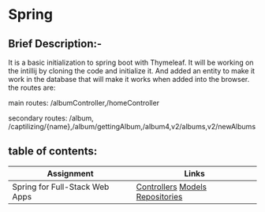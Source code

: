 # Spring

## Brief Description:-

It is a basic initialization to spring boot with Thymeleaf. It will be working on the intillij by cloning the code and initialize it.
And added an entity to make it work in the database that will make it works when added into the browser. the routes are:

main routes: /albumController,/homeController

secondary routes:  /album, /captilizing/{name},/album/gettingAlbum,/album4,v2/albums,v2/newAlbums



## table of contents:
Assignment | Links
---------- | ----------
Spring for Full-Stack Web Apps    | [Controllers](songr/src/main/java/asac/com/example/songr/Controllers) [Models](songr/src/main/java/asac/com/example/songr/Models) [Repositories](songr/src/main/java/asac/com/example/songr/Repositories)


